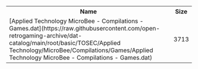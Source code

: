 <table>
<tr><th>Name</th><th>Size</th></tr>
<tr><td>[Applied Technology MicroBee - Compilations - Games.dat](https://raw.githubusercontent.com/open-retrogaming-archive/dat-catalog/main/root/basic/TOSEC/Applied Technology/MicroBee/Compilations/Games/Applied Technology MicroBee - Compilations - Games.dat)</td><td>3713</td></tr>
</table>
